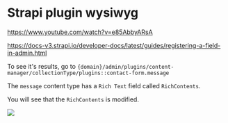 # Strapi plugin wysiwyg

https://www.youtube.com/watch?v=e85AbbyARsA

https://docs-v3.strapi.io/developer-docs/latest/guides/registering-a-field-in-admin.html

To see it's results, go to `{domain}/admin/plugins/content-manager/collectionType/plugins::contact-form.message`

The `message` content type has a `Rich Text` field called `RichContents`.

You will see that the `RichContents` is modified.

![](/Illustrations/wysiwyg_plugin_results.PNG)
